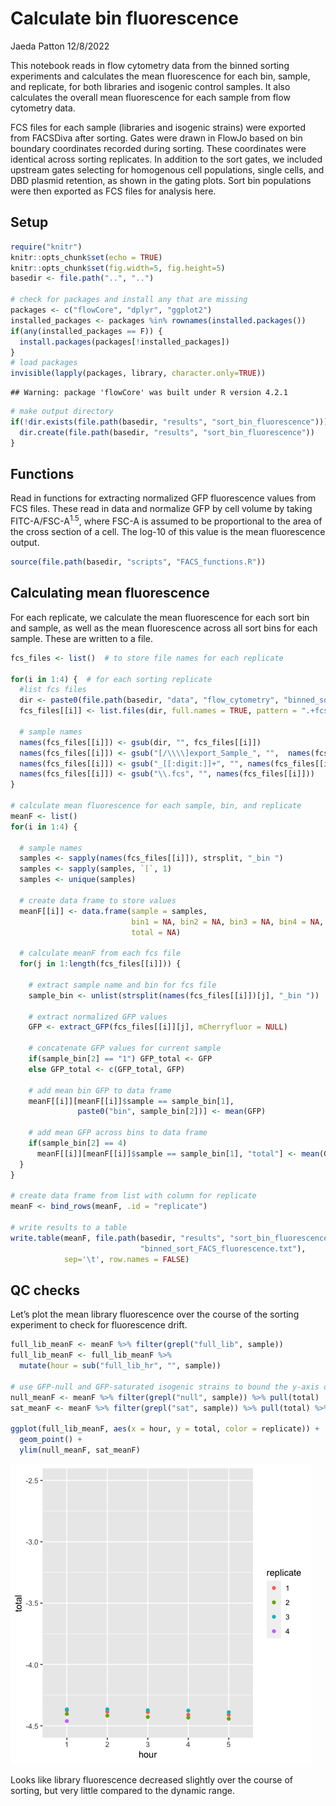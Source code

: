 Calculate bin fluorescence
================
Jaeda Patton
12/8/2022

This notebook reads in flow cytometry data from the binned sorting
experiments and calculates the mean fluorescence for each bin, sample,
and replicate, for both libraries and isogenic control samples. It also
calculates the overall mean fluorescence for each sample from flow
cytometry data.

FCS files for each sample (libraries and isogenic strains) were exported
from FACSDiva after sorting. Gates were drawn in FlowJo based on bin
boundary coordinates recorded during sorting. These coordinates were
identical across sorting replicates. In addition to the sort gates, we
included upstream gates selecting for homogenous cell populations,
single cells, and DBD plasmid retention, as shown in the gating plots.
Sort bin populations were then exported as FCS files for analysis here.

## Setup

``` r
require("knitr")
knitr::opts_chunk$set(echo = TRUE)
knitr::opts_chunk$set(fig.width=5, fig.height=5)
basedir <- file.path("..", "..")

# check for packages and install any that are missing
packages <- c("flowCore", "dplyr", "ggplot2")
installed_packages <- packages %in% rownames(installed.packages())
if(any(installed_packages == F)) {
  install.packages(packages[!installed_packages])
}
# load packages
invisible(lapply(packages, library, character.only=TRUE))
```

    ## Warning: package 'flowCore' was built under R version 4.2.1

``` r
# make output directory
if(!dir.exists(file.path(basedir, "results", "sort_bin_fluorescence"))) {
  dir.create(file.path(basedir, "results", "sort_bin_fluorescence"))
}
```

## Functions

Read in functions for extracting normalized GFP fluorescence values from
FCS files. These read in data and normalize GFP by cell volume by taking
$\textrm{FITC-A} / \textrm{FSC-A}^{1.5}$, where FSC-A is assumed to be
proportional to the area of the cross section of a cell. The log-10 of
this value is the mean fluorescence output.

``` r
source(file.path(basedir, "scripts", "FACS_functions.R"))
```

## Calculating mean fluorescence

For each replicate, we calculate the mean fluorescence for each sort bin
and sample, as well as the mean fluorescence across all sort bins for
each sample. These are written to a file.

``` r
fcs_files <- list()  # to store file names for each replicate

for(i in 1:4) {  # for each sorting replicate
  #list fcs files
  dir <- paste0(file.path(basedir, "data", "flow_cytometry", "binned_sort_rep"), i)
  fcs_files[[i]] <- list.files(dir, full.names = TRUE, pattern = ".+fcs$")
  
  # sample names
  names(fcs_files[[i]]) <- gsub(dir, "", fcs_files[[i]])
  names(fcs_files[[i]]) <- gsub("[/\\\\]export_Sample_", "",  names(fcs_files[[i]]))
  names(fcs_files[[i]]) <- gsub("_[[:digit:]]+", "", names(fcs_files[[i]]))
  names(fcs_files[[i]]) <- gsub("\\.fcs", "", names(fcs_files[[i]]))
}

# calculate mean fluorescence for each sample, bin, and replicate
meanF <- list()
for(i in 1:4) {
  
  # sample names
  samples <- sapply(names(fcs_files[[i]]), strsplit, "_bin ")
  samples <- sapply(samples, `[`, 1)
  samples <- unique(samples)
  
  # create data frame to store values
  meanF[[i]] <- data.frame(sample = samples, 
                           bin1 = NA, bin2 = NA, bin3 = NA, bin4 = NA, 
                           total = NA)
  
  # calculate meanF from each fcs file
  for(j in 1:length(fcs_files[[i]])) {
    
    # extract sample name and bin for fcs file
    sample_bin <- unlist(strsplit(names(fcs_files[[i]])[j], "_bin "))
    
    # extract normalized GFP values
    GFP <- extract_GFP(fcs_files[[i]][j], mCherryfluor = NULL)
    
    # concatenate GFP values for current sample
    if(sample_bin[2] == "1") GFP_total <- GFP
    else GFP_total <- c(GFP_total, GFP)
    
    # add mean bin GFP to data frame
    meanF[[i]][meanF[[i]]$sample == sample_bin[1], 
               paste0("bin", sample_bin[2])] <- mean(GFP)
    
    # add mean GFP across bins to data frame
    if(sample_bin[2] == 4) 
      meanF[[i]][meanF[[i]]$sample == sample_bin[1], "total"] <- mean(GFP_total)
  }
}

# create data frame from list with column for replicate
meanF <- bind_rows(meanF, .id = "replicate")

# write results to a table
write.table(meanF, file.path(basedir, "results", "sort_bin_fluorescence", 
                             "binned_sort_FACS_fluorescence.txt"), 
            sep='\t', row.names = FALSE)
```

## QC checks

Let’s plot the mean library fluorescence over the course of the sorting
experiment to check for fluorescence drift.

``` r
full_lib_meanF <- meanF %>% filter(grepl("full_lib", sample))
full_lib_meanF <- full_lib_meanF %>% 
  mutate(hour = sub("full_lib_hr", "", sample))

# use GFP-null and GFP-saturated isogenic strains to bound the y-axis of the plot
null_meanF <- meanF %>% filter(grepl("null", sample)) %>% pull(total)
sat_meanF <- meanF %>% filter(grepl("sat", sample)) %>% pull(total) %>% mean()

ggplot(full_lib_meanF, aes(x = hour, y = total, color = replicate)) + 
  geom_point() + 
  ylim(null_meanF, sat_meanF)
```

![](calculate_bin_fluorescence_files/figure-gfm/unnamed-chunk-3-1.png)<!-- -->

Looks like library fluorescence decreased slightly over the course of
sorting, but very little compared to the dynamic range.
